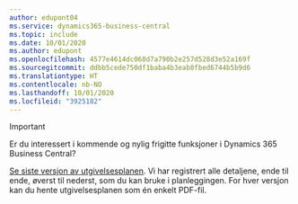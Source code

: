 ```yaml
---
author: edupont04
ms.service: dynamics365-business-central
ms.topic: include
ms.date: 10/01/2020
ms.author: edupont
ms.openlocfilehash: 4577e4614dc068d7a790b2e257d528d3e52a169f
ms.sourcegitcommit: ddbb5cede750df1baba4b3eab8fbed6744b5b9d6
ms.translationtype: HT
ms.contentlocale: nb-NO
ms.lasthandoff: 10/01/2020
ms.locfileid: "3925182"
---
```

> [!IMPORTANT]
>
> Er du interessert i kommende og nylig frigitte funksjoner i Dynamics 365 Business Central?
>
> [Se siste versjon av utgivelsesplanen](https://go.microsoft.com/fwlink/?linkid=2047422). Vi har registrert alle detaljene, ende til ende, øverst til nederst, som du kan bruke i planleggingen. For hver versjon kan du hente utgivelsesplanen som én enkelt PDF-fil.  
